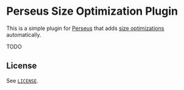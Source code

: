 # Perseus Size Optimization Plugin

This is a simple plugin for [Perseus](https://github.com/arctic-hen7/perseus) that adds [size optimizations](https://arctic-hen7.github.io/perseus/en-US/docs/0.3.x/deploying/size) automatically.

TODO

## License

See [`LICENSE`](./LICENSE).
